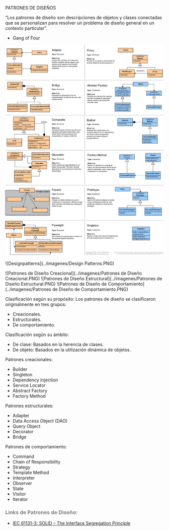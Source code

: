 PATRONES DE DISEÑOS

“Los patrones de diseño son 
descripciones de objetos y clases 
conectadas que se personalizan para 
resolver un problema de diseño 
general en un contexto particular”. 
- Gang of Four 

![Design_patterns](../imagenes/Design_patterns.jpg)

![Designpatterns](../imagenes/Design Patterns.PNG)

![Patrones de Diseño Creacional](../imagenes/Patrones de Diseño Creacional.PNG)
![Patrones de Diseño Estructural](../imagenes/Patrones de Diseño Estructural.PNG)
![Patrones de Diseño de Comportamiento](../imagenes/Patrones de Diseño de Comportamiento.PNG)

Clasificación según su propósito: 
Los patrones de diseño se clasificaron originalmente en tres grupos: 

- Creacionales. 
- Estructurales. 
- De comportamiento. 

Clasificación según su ámbito:

-	De clase: Basados en la herencia de clases. 
-	De objeto: Basados en la utilización dinámica de objetos. 


Patrones creacionales:

- Builder
- Singleton 
- Dependency Injection 
- Service Locator 
- Abstract Factory
- Factory Method 

Patrones estructurales:

- Adapter
- Data Access Object (DAO)  
- Query Object 
- Decorator 
- Bridge 

Patrones de comportamiento:

- Command
- Chain of Responsibility 
- Strategy
- Template Method 
- Interpreter
- Observer 
- State 
- Visitor 
- Iterator 

### <span style="color:grey">Links de Patrones de Diseño:</span>
- [IEC 61131-3: SOLID – The Interface Segregation Principle](https://stefanhenneken.net/2023/02/25/iec-61131-3-solid-the-interface-segregation-principle/#more-2505)
